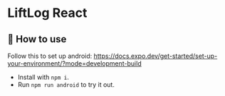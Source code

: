 # LiftLog React

## 🚀 How to use

<!-- Setup instructions -->

Follow this to set up android: https://docs.expo.dev/get-started/set-up-your-environment/?mode=development-build

- Install with `npm i`.
- Run `npm run android` to try it out.

